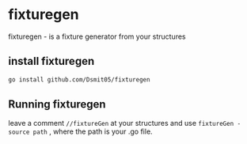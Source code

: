 # fixturegen

fixturegen - is a fixture generator from your structures

## install fixturegen
```bash
go install github.com/Dsmit05/fixturegen
```

## Running fixturegen
leave a comment `//fixtureGen` at your structures
and use `fixtureGen -source path` , where the path is your .go file.
